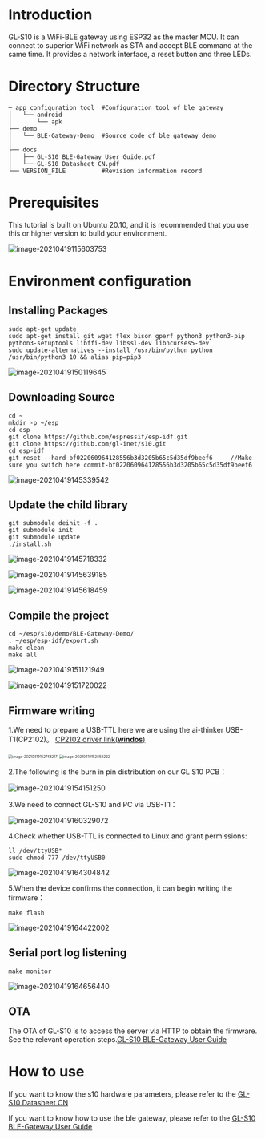 # Introduction

GL-S10 is a WiFi-BLE gateway using ESP32 as the master MCU. It can connect to superior WiFi network as STA and accept BLE command at the same time. It provides a network interface, a reset button and three LEDs.

# Directory Structure
```
─ app_configuration_tool  #Configuration tool of ble gateway
│   └── android
│       └── apk
├── demo
│   └── BLE-Gateway-Demo  #Source code of ble gateway demo
│
├── docs
│   ├── GL-S10 BLE-Gateway User Guide.pdf
│   └── GL-S10 Datasheet CN.pdf
└── VERSION_FILE          #Revision information record
```
# Prerequisites

This tutorial is built on Ubuntu 20.10, and it is recommended that you use this or higher version to build your environment.

![image-20210419115603753](docs/001.png)

# Environment configuration

## Installing Packages

```
sudo apt-get update
sudo apt-get install git wget flex bison gperf python3 python3-pip python3-setuptools libffi-dev libssl-dev libncurses5-dev
sudo update-alternatives --install /usr/bin/python python /usr/bin/python3 10 && alias pip=pip3
```

![image-20210419150119645](docs/002.png)

## Downloading Source

```
cd ~
mkdir -p ~/esp
cd esp
git clone https://github.com/espressif/esp-idf.git
git clone https://github.com/gl-inet/s10.git
cd esp-idf
git reset --hard bf022060964128556b3d3205b65c5d35df9beef6     //Make sure you switch here commit-bf022060964128556b3d3205b65c5d35df9beef6
```

![image-20210419145339542](docs/003.png)

## Update the child library

```
git submodule deinit -f .
git submodule init
git submodule update
./install.sh
```

![image-20210419145718332](docs/004.png)

![image-20210419145639185](docs/005.png)

![image-20210419145618459](docs/006.png)

## Compile the project

```
cd ~/esp/s10/demo/BLE-Gateway-Demo/
. ~/esp/esp-idf/export.sh
make clean
make all
```

![image-20210419151121949](docs/007.png)

![image-20210419151720022](docs/008.png)

## Firmware writing

1.We need to prepare a USB-TTL here we are using the ai-thinker USB-T1(CP2102)。 [CP2102 driver link(**windos**)](https://docs.ai-thinker.com/_media/tools/serial_driver_windos.7z)

<img src="docs/009.png" alt="image-20210419152748217" style="zoom:50%;" />

<img src="docs/010.png" alt="image-20210419152858222" style="zoom:51%;" />

2.The following is the burn in pin distribution on our GL S10 PCB：

<img src="docs/011.png" alt="image-20210419154151250"  />

3.We need to connect GL-S10 and PC via USB-T1：

![image-20210419160329072](docs/012.png)

4.Check whether USB-TTL is connected to Linux and grant permissions:

```
ll /dev/ttyUSB*
sudo chmod 777 /dev/ttyUSB0
```

![image-20210419164304842](docs/013.png)

5.When the device confirms the connection, it can begin writing the firmware：

```
make flash
```

![image-20210419164422002](docs/014.png)



## Serial port log listening

```
make monitor
```

![image-20210419164656440](docs/015.png)

## OTA

The OTA of GL-S10 is to access the server via HTTP to obtain the firmware. See the relevant operation steps.[GL-S10 BLE-Gateway User Guide](docs/GL-S10_BLE-Gateway_User_Guide.pdf)



# How to use
If you want to know the s10 hardware parameters, please refer to the [GL-S10 Datasheet CN](docs/GL-S10_Datasheet_CN.pdf)

If you want to know how to use the ble gateway, please refer to the [GL-S10 BLE-Gateway User Guide](docs/GL-S10_BLE-Gateway_User_Guide.pdf)
